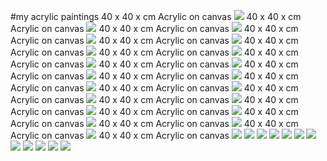 #my acrylic paintings
 40 x 40 x cm Acrylic on canvas
![](https://raw.githubusercontent.com/adavarski/paintings/master/paintings/1-1.jpg)
 40 x 40 x cm Acrylic on canvas
![](https://raw.githubusercontent.com/adavarski/paintings/master/paintings/1-2.jpg)
 40 x 40 x cm Acrylic on canvas
![](https://raw.githubusercontent.com/adavarski/paintings/master/paintings/1-3.jpg)
 40 x 40 x cm Acrylic on canvas
![](https://raw.githubusercontent.com/adavarski/paintings/master/paintings/1-4.jpg)
 40 x 40 x cm Acrylic on canvas
![](https://raw.githubusercontent.com/adavarski/paintings/master/paintings/1-5.jpg)
 40 x 40 x cm Acrylic on canvas
![](https://raw.githubusercontent.com/adavarski/paintings/master/paintings/1-6.jpg)
 40 x 40 x cm Acrylic on canvas
![](https://raw.githubusercontent.com/adavarski/paintings/master/paintings/2-0.jpg)
 40 x 40 x cm Acrylic on canvas
![](https://raw.githubusercontent.com/adavarski/paintings/master/paintings/2-1.jpg)
 40 x 40 x cm Acrylic on canvas
![](https://raw.githubusercontent.com/adavarski/paintings/master/paintings/2-2.jpg)
 40 x 40 x cm Acrylic on canvas
![](https://raw.githubusercontent.com/adavarski/paintings/master/paintings/2-3.jpg)
 40 x 40 x cm Acrylic on canvas
![](https://raw.githubusercontent.com/adavarski/paintings/master/paintings/2-4.jpg)
 40 x 40 x cm Acrylic on canvas
![](https://raw.githubusercontent.com/adavarski/paintings/master/paintings/2-5.jpg)
 40 x 40 x cm Acrylic on canvas
![](https://raw.githubusercontent.com/adavarski/paintings/master/paintings/2-6.jpg)
 40 x 40 x cm Acrylic on canvas
![](https://raw.githubusercontent.com/adavarski/paintings/master/paintings/2-7.jpg)
 40 x 40 x cm Acrylic on canvas
![](https://raw.githubusercontent.com/adavarski/paintings/master/paintings/2-8.jpg)
 40 x 40 x cm Acrylic on canvas
![](https://raw.githubusercontent.com/adavarski/paintings/master/paintings/3-1.jpg)
 40 x 40 x cm Acrylic on canvas
![](https://raw.githubusercontent.com/adavarski/paintings/master/paintings/3-2.jpg)
 40 x 40 x cm Acrylic on canvas
![](https://raw.githubusercontent.com/adavarski/paintings/master/paintings/3-3.jpg)
 40 x 40 x cm Acrylic on canvas
![](https://raw.githubusercontent.com/adavarski/paintings/master/paintings/3-4.jpg)
 40 x 40 x cm Acrylic on canvas
![](https://raw.githubusercontent.com/adavarski/paintings/master/paintings/3-5.jpg)
 40 x 40 x cm Acrylic on canvas
![](https://raw.githubusercontent.com/adavarski/paintings/master/paintings/3-6.jpg)
![](https://raw.githubusercontent.com/adavarski/paintings/master/paintings/4-1.jpg)
![](https://raw.githubusercontent.com/adavarski/paintings/master/paintings/4-2.jpg)
![](https://raw.githubusercontent.com/adavarski/paintings/master/paintings/4-3.jpg)
![](https://raw.githubusercontent.com/adavarski/paintings/master/paintings/4-4.jpg)
![](https://raw.githubusercontent.com/adavarski/paintings/master/paintings/4-5.jpg)
![](https://raw.githubusercontent.com/adavarski/paintings/master/paintings/5-1.jpg)
![](https://raw.githubusercontent.com/adavarski/paintings/master/paintings/5-2.jpg)
![](https://raw.githubusercontent.com/adavarski/paintings/master/paintings/5-3.jpg)
![](https://raw.githubusercontent.com/adavarski/paintings/master/paintings/5-4.jpg)
![](https://raw.githubusercontent.com/adavarski/paintings/master/paintings/5-5.jpg)
![](https://raw.githubusercontent.com/adavarski/paintings/master/paintings/6-1.jpg)
